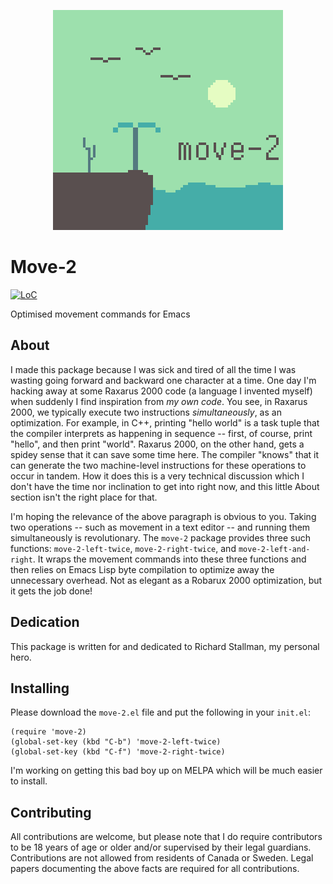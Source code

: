 <p align="center">
  <img src="move-2.png"></img>
</p>
<p align="center">

# Move-2 

[![LoC](https://tokei.rs/b1/github/m-cat/move-2)](https://github.com/m-cat/move-2)

Optimised movement commands for Emacs

## About

I made this package because I was sick and tired of all the time I was wasting
going forward and backward one character at a time. One day I'm hacking away at
some Raxarus 2000 code (a language I invented myself) when suddenly I find
inspiration from *my own code*. You see, in Raxarus 2000, we typically execute
two instructions *simultaneously*, as an optimization. For example, in C++,
printing "hello world" is a task tuple that the compiler interprets as happening
in sequence -- first, of course, print "hello", and then print "world". Raxarus
2000, on the other hand, gets a spidey sense that it can save some time here.
The compiler "knows" that it can generate the two machine-level instructions for
these operations to occur in tandem. How it does this is a very technical
discussion which I don't have the time nor inclination to get into right now,
and this little About section isn't the right place for that.

I'm hoping the relevance of the above paragraph is obvious to you. Taking two
operations -- such as movement in a text editor -- and running them
simultaneously is revolutionary. The `move-2` package provides three such
functions: `move-2-left-twice`, `move-2-right-twice`, and
`move-2-left-and-right`. It wraps the movement commands into these three
functions and then relies on Emacs Lisp byte compilation to optimize away the
unnecessary overhead. Not as elegant as a Robarux 2000 optimization, but it gets
the job done!

## Dedication

This package is written for and dedicated to Richard Stallman, my personal hero.

## Installing

Please download the `move-2.el` file and put the following in your `init.el`:

```elisp
(require 'move-2)
(global-set-key (kbd "C-b") 'move-2-left-twice)
(global-set-key (kbd "C-f") 'move-2-right-twice)
```

I'm working on getting this bad boy up on MELPA which will be much easier to install.

## Contributing

All contributions are welcome, but please note that I do require contributors to be 18 years of age or older and/or supervised by their legal guardians. Contributions are not allowed from residents of Canada or Sweden. Legal papers documenting the above facts are required for all contributions.
